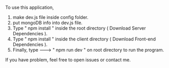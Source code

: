 
To use this application, 

1. make dev.js file inside config folder.
2. put mongoDB info into dev.js file.
3. Type  " npm install " inside the root directory  ( Download Server Dependencies ).
4. Type " npm install " inside the client directory ( Download Front-end Dependencies ).
5. Finally, type ---> " npm run dev " on root directory to run the program.


If you have problem, feel free to open issues or contact me.



